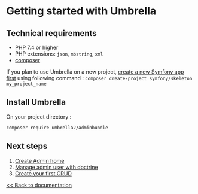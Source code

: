 # Getting started with Umbrella

## Technical requirements
- PHP 7.4 or higher
- PHP extensions: `json`, `mbstring`, `xml`
- [composer][get-composer]

If you plan to use Umbrella on a new project, [create a new Symfony app first][new-sf-app] 
using following command : `composer create-project symfony/skeleton my_project_name`

## Install Umbrella

On your project directory :
```bash
composer require umbrella2/adminbundle
```

## Next steps
1. [Create Admin home](home.md)
2. [Manage admin user with doctrine](manage_user_with_doctrine.md)
3. [Create your first CRUD](crud.md)

[<< Back to documentation](/docs)

[get-composer]: https://getcomposer.org/
[new-sf-app]: https://symfony.com/doc/current/setup.html#creating-symfony-applications